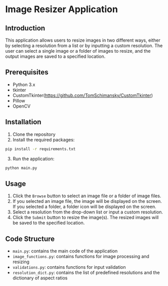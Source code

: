 

# Image Resizer Application

## Introduction
This application allows users to resize images in two different ways, either by selecting a resolution from a list or by inputting a custom resolution. The user can select a single image or a folder of images to resize, and the output images are saved to a specified location.

## Prerequisites
- Python 3.x
- tkinter
- CustomTkinter(https://github.com/TomSchimansky/CustomTkinter)
- Pillow
- OpenCV

## Installation
1. Clone the repository
2. Install the required packages:
```sh
pip install -r requirements.txt
```
3. Run the application:
```sh
python main.py
```

## Usage
1. Click the `Browse` button to select an image file or a folder of image files.
2. If you selected an image file, the image will be displayed on the screen. If you selected a folder, a folder icon will be displayed on the screen.
3. Select a resolution from the drop-down list or input a custom resolution.
4. Click the `Submit` button to resize the image(s). The resized images will be saved to the specified location.

## Code Structure
- `main.py`: contains the main code of the application
- `image_functions.py`: contains functions for image processing and resizing
- `validations.py`: contains functions for input validation
- `resolution_dict.py`: contains the list of predefined resolutions and the dictionary of aspect ratios

